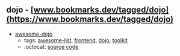 dojo - [www.bookmarks.dev/tagged/dojo](https://www.bookmarks.dev/tagged/dojo)
---
* [awesome-dojo](https://github.com/petk/awesome-dojo#readme)
    * tags: [awesome-list](../tagged/awesome-list.md), [frontend](../tagged/frontend.md), [dojo](../tagged/dojo.md), [toolkit](../tagged/toolkit.md)
    * :octocat: [source code](https://github.com/petk/awesome-dojo#readme)
